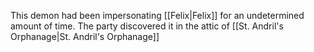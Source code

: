 This demon had been impersonating [[Felix|Felix]] for an undetermined amount of time. The party discovered it in the attic of [[St. Andril's Orphanage|St. Andril's Orphanage]]